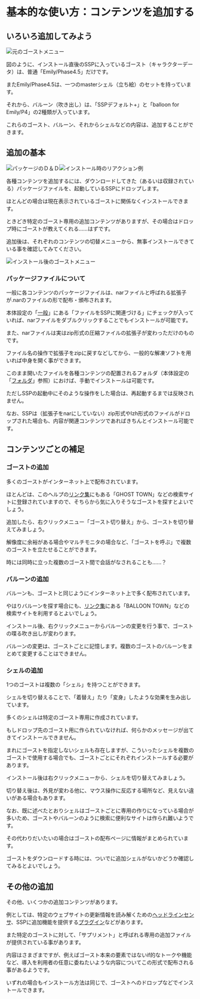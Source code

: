 # 基本的な使い方：コンテンツを追加する

## いろいろ追加してみよう

![元のゴーストメニュー](image/howto-add/2.png)

図のように、インストール直後のSSPに入っているゴースト（キャラクターデータ）は、普通「Emily/Phase4.5」だけです。

またEmily/Phase4.5は、一つのmasterシェル（立ち絵）のセットを持っています。

それから、バルーン（吹き出し）は、「SSPデフォルト+」と「balloon for Emily/P4」の2種類が入っています。

これらのゴースト、バルーン、それからシェルなどの内容は、追加することができます。

## 追加の基本

![パッケージのＤ＆Ｄ](image/howto-add/0.png)![インストール時のリアクション例](image/howto-add/1.png)

各種コンテンツを追加するには、ダウンロードしてきた（あるいは収録されている）パッケージファイルを、起動しているSSPに<span class="Doing">ドロップ</span>します。

ほとんどの場合は現在表示されているゴーストに関係なくインストールできます。

ときどき特定のゴースト専用の追加コンテンツがありますが、その場合はドロップ時にゴーストが教えてくれる……はずです。

追加後は、それぞれのコンテンツの切替メニューから、無事インストールできている事を確認してみてください。

![インストール後のゴーストメニュー](image/howto-add/3.png)

### パッケージファイルについて

一般に各コンテンツのパッケージファイルは、<span class="Sentence">narファイル</span>と呼ばれる拡張子が.narのファイルの形で配布・頒布されます。

本体設定の「[一般](config-ippan.html)」にある「ファイルをSSPに関連づける」にチェックが入っていれば、narファイルをダブルクリックすることでもインストールが可能です。

また、narファイルは実はzip形式の圧縮ファイルの拡張子が変わっただけのものです。

ファイル名の操作で拡張子をzipに戻すなどしてから、一般的な解凍ソフトを用いれば中身を開く事ができます。

このまま開いたファイルを各種コンテンツの配置されるフォルダ（本体設定の「[フォルダ](config-folder.html)」参照）におけば、手動でインストールは可能です。

ただしSSPの起動中にそのような操作をした場合は、再起動するまでは反映されません。

なお、SSPは（拡張子をnarにしていない）zip形式やlzh形式のファイルがドロップされた場合も、内容が関連コンテンツであればきちんとインストール可能です。

## コンテンツごとの補足

### ゴーストの追加

多くのゴーストがインターネット上で配布されています。

ほとんどは、このヘルプの[リンク集](links.html)にもある「GHOST TOWN」などの検索サイトに登録されていますので、そちらから気に入りそうなゴーストを探すとよいでしょう。

追加したら、右クリックメニュー「ゴースト切り替え」から、ゴーストを切り替えてみましょう。

解像度に余裕がある場合やマルチモニタの場合など、「ゴーストを呼ぶ」で複数のゴーストを立たせることができます。

時には同時に立った複数のゴースト間で会話がなされることも……？

### バルーンの追加

バルーンも、ゴーストと同じようにインターネット上で多く配布されています。

やはりバルーンを探す場合にも、[リンク集](links.html)にある「BALLOON TOWN」などの検索サイトを利用するとよいでしょう。

インストール後、右クリックメニューからバルーンの変更を行う事で、ゴーストの喋る吹き出しが変わります。

バルーンの変更は、ゴーストごとに記憶します。複数のゴーストのバルーンをまとめて変更することはできません。

### シェルの追加

1つのゴーストは複数の「シェル」を持つことができます。

シェルを切り替えることで、「着替え」たり「変身」したような効果を生み出しています。

多くのシェルは特定のゴースト専用に作成されています。

もしドロップ先のゴースト用に作られていなければ、何らかのメッセージが出てきてインストールできません。 

まれにゴーストを指定しないシェルも存在しますが、こういったシェルを複数のゴーストで使用する場合でも、ゴーストごとにそれぞれインストールする必要があります。

インストール後は右クリックメニューから、シェルを切り替えてみましょう。 

切り替え後は、外見が変わる他に、マウス操作に反応する場所など、見えない違いがある場合もあります。

なお、既に述べたとおりシェルはゴーストごとに専用の作りになっている場合が多いため、ゴーストやバルーンのように検索に便利なサイトは作られ難いようです。

その代わりだいたいの場合はゴーストの配布ページに情報がまとめられています。

ゴーストをダウンロードする時には、ついでに追加シェルがないかどうか確認してみるとよいでしょう。

## その他の追加

その他、いくつかの追加コンテンツがあります。

例としては、特定のウェブサイトの更新情報を読み解くための[ヘッドラインセンサ](howto-headline.html)、SSPに追加機能を提供する[プラグイン](howto-plugin.html)などがあります。

また特定のゴーストに対して、「サプリメント」と呼ばれる専用の追加ファイルが提供されている事があります。

内容はさまざまですが、例えばゴースト本来の要素ではないif的なトークや機能など、導入を利用者の任意に委ねたいような内容についてこの形式で配布される事があるようです。

いずれの場合もインストール方法は同じで、ゴーストへのドロップなどでインストールできます。
